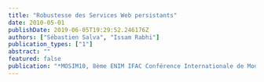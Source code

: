 ```yaml
---
title: "Robustesse des Services Web persistants"
date: 2010-05-01
publishDate: 2019-06-05T19:29:52.246176Z
authors: ["Sébastien Salva", "Issam Rabhi"]
publication_types: ["1"]
abstract: ""
featured: false
publication: "*MOSIM10, 8ème ENIM IFAC Conférence Internationale de Modélisation et Simulation*"
---
```


